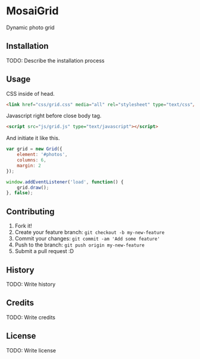 # MosaiGrid

Dynamic photo grid

## Installation

TODO: Describe the installation process

## Usage

CSS inside of head.
```html
<link href="css/grid.css" media="all" rel="stylesheet" type="text/css"/>
```
Javascript right before close body tag.
```html
<script src="js/grid.js" type="text/javascript"></script>
```

And initiate it like this.
```javascript
var grid = new Grid({
	element: '#photos',
	columns: 6,
	margin: 2
});

window.addEventListener('load', function() {
	grid.draw();
}, false);
```


## Contributing

1. Fork it!
2. Create your feature branch: `git checkout -b my-new-feature`
3. Commit your changes: `git commit -am 'Add some feature'`
4. Push to the branch: `git push origin my-new-feature`
5. Submit a pull request :D

## History

TODO: Write history

## Credits

TODO: Write credits

## License

TODO: Write license
